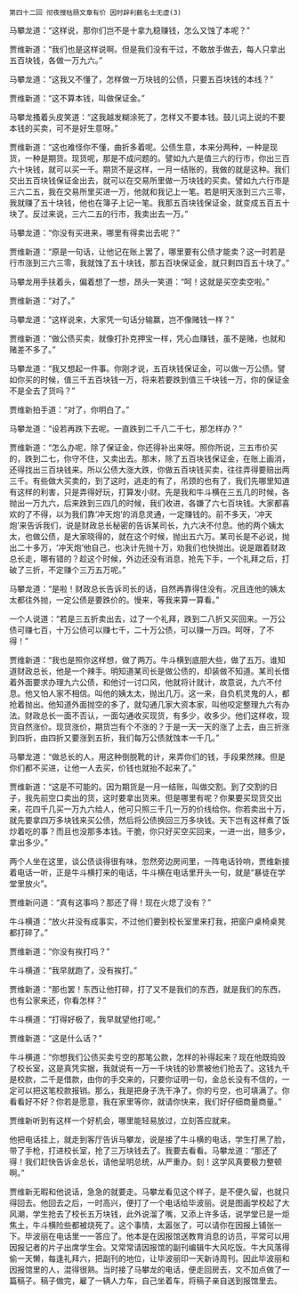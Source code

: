     第四十二回 彻夜搜枯肠文章有价 因时辟利薮名士无虚(3) 

   马攀龙道：“这样说，那你们岂不是十拿九稳赚钱，怎么又蚀了本呢？”

   贾维新道：“我们也是这样说啊。但是我们没有干过，不敢放手做去，每人只拿出五百块钱，各做一万九六。”

   马攀龙道：“这我又不懂了，怎样做一万块钱的公债，只要五百块钱的本线？”

   贾维新道：“这不算本钱，叫做保证金。”

   马攀龙搔着头皮笑道：“这我越发糊涂死了，怎样又不要本钱。鼓儿词上说的不要本钱的买卖，可不是好生意呀。”

   贾维新道：“这也难怪你不懂，曲折多着呢。公债生意，本来分两种，一种是现货，一种是期货。现货呢，那是不成问题的。譬如九六是值三六的行市，你出三百六十块钱，就可以买一千。期货不是这样，一月一结账的，我做的就是这种。我们交出五百块钱保证金出去，就可以在交易所里做一万块钱的买卖。譬如九六行市是三六二五，我在交易所里买进一万，他就和我记上一笔。若是明天涨到三六三零，我就赚了五十块钱，他也在簿子上记一笔。我那五百块钱保证金，就变成五百五十块了。反过来说，三六二五的行市，我卖出去一万。”

   马攀龙道：“你没有买进来，哪里有得卖出去呢？”

   贾维新道：“原是一句话，让他记在账上罢了，哪里要有公债才能卖？这一时若是行市涨到三六三零，我就蚀了五十块钱，那五百块保证金，就只剩四百五十块了。”

   马攀龙用手扶着头，偏着想了一想，昂头一笑道：“呵！这就是买空卖空啦。”

   贾维新道：“对了。”

   马攀龙道：“这样说来，大家凭一句话分输赢，岂不像赌钱一样？”

   贾维新道：“做公债买卖，就像打扑克押宝一样，凭心血赚钱，虽不是赌，也就和赌差不多了。”

   马攀龙道：“我又想起一件事。你刚才说，五百块钱保证金，可以做一万公债。譬如你买的时候，值三千五百块钱一万，将来若要跌到值三千块钱一万，你的保证金不是全去了货吗？”

   贾维新拍手道：“对了，你明白了。”

   马攀龙道：“设若再跌下去呢。一直跌到二千八二千七，那怎样办？”

   贾维新道：“怎么办呢，除了保证金，你还得补出来呀。照你所说，三五市价买的，跌到二七，你守不住，又卖出去。那末，除了五百块钱保证金，在账上画消，还得找出三百块钱来。所以公债大涨大跌，你做五百块钱买卖，往往弄得要赔出两三千。有些做大买卖的，到了这时，逃走的有了，吊颈的也有了，我们先哪里知道有这样的利害，只是弄得好玩，打算发小财。先是我和牛斗横在三五几的时候，各抛出一万九六，后来跌到三四几的时候，我们收进，各嫌了六七百块钱。大家都喜欢的了不得，以为我们靠‘冲天炮’的消息灵通，一定赚钱的。前不多天，‘冲天炮’来告诉我们，说是财政总长秘密的告诉某司长，九六决不付息。他的两个姨太太，也做公债，是大家晓得的，就在这个时候，抛出五六万。某司长是不必说，抛出二十多万，‘冲天炮’他自己，也决计先抛十万，劝我们也快抛出。说是跟着财政总长走，哪有错的？趁这个时候，外边还没有消息，抢先下手，一个礼拜之后，打破了三折，不定赚个三万五万呢。”

   马攀龙道：“是啦！财政总长告诉司长的话，自然再靠得住没有。况且连他的姨太太都往外抛，一定公债是要跌价的。慢来，等我来算一算看。”

   一个人说道：“若是三五折卖出去，过了一个礼拜，跌到二八折又买回来。一万公债可赚七百，十万公债可以赚七千，二十万公债，可以赚一万四。呵呀，了不得！”

   贾维新道：“我也是照你这样想，做了两万。牛斗横到底胆大些，做了五万。谁知道财政总长，他是一个辣手。明知道某司长是做公债的，却装做不知道。某司长借着外面要求办理九六公债，和他讨一讨口风，他就将计就计，故意说，九六不付息。他又怕人家不相信。叫他的姨太太，抛出几万。这一来，自负机灵鬼的人，都抢着抛出。他知道外面抛空的多了，就勾通几家大资本家，叫他咬定整理九六有办法。财政总长一面不否认，一面勾通收买现货，有多少，收多少。他们这样收，现货自然涨价。现货涨价，期货岂有个不涨的？于是一天一天的涨了上去，由三折涨到四折，由四折又要涨到五折，我们每万公债就蚀本一千几。”

   马攀龙道：“做总长的人，用这种倒脱靴的计，来弄你们的钱，手段果然辣。但是你们都不买进，让他一人去买，价钱也就抬不起来了。”

   贾维新道：“这是不可能的。因为期货是一月一结账，叫做交割。到了交割的日子，我先前空口卖出的货，这时要拿出货来。但是哪里有呢？你果要买现货交出来，花四千几买一万九六给人，他可只照三千几一万的价线给你。你若卖出十万，就先要拿四万多块钱来买公债，然后将公债换回三万多块钱。天下岂有这样煮了饭炒着吃的事？而且也没那多本钱。干脆，你只好买空买回来，一进一出，赔多少，拿出多少。”

   两个人坐在这里，谈公债谈得很有味，忽然旁边房间里，一阵电话铃响，贾维新接着电话一听，正是牛斗横打来的电话，牛斗横在电话里开头一句，就是“暴徒在学堂里放火”。

   贾维新问道：“真有这事吗？那还了得！现在火熄了没有？”

   牛斗横道：“放火并没有成事实，不过他们要到校长室里来打我，把窗户桌椅桌凳都打碎了。”

   贾维新道：“你没有挨打吗？”

   牛斗横道：“我早就跑了，没有挨打。”

   贾维新道：“那也罢！东西让他打碎，打了又不是我们的东西，就是我们的东西，也有公家来还，你看怎样？”

   牛斗横道：“打得好极了，我早就望他打呢。”

   贾维新道：“这是什么话？”

   牛斗横道：“你想我们公债买卖亏空的那笔公款，怎样的补得起来？现在他既捣毁了校长室，这是真凭实据，我就说有一万一千块钱的钞票被他们抢去了。这钱九千是校款，二千是借款，由你的手交来的，只要你证明一句，金总长没有不信的，一定可以把这笔校款报销。那么，我是把身子洗干净了。你的亏空，也可填满了。你看看好不好？你若是愿意，我在家里等你，就请你快来，我们好仔细商量商量。”

   贾维新听到有这样一个好机会，哪里能轻易放过，立刻答应就来。

   他把电话挂上，就走到客厅告诉马攀龙，说是接了牛斗横的电话，学生打黑了脸，带了手枪，打进校长室，抢了三万块钱去了。我要去看看。马攀龙道：“那还了得！我们赶快告诉金总长，请他呈明总统，从严重办。刻！这学风真要极力整顿啊。”

   贾维新无暇和他说话，急急的就要走。马攀龙看见这个样子，是不便久留，也就只得回去。他回去之后，一时高兴，便打了一个电话给毕波丽。说是图画学校起了大风潮，学生抢去了校长五万块钱，此外说溜了嘴，又添上许多话，说学堂已是一炬焦土，牛斗横险些都被烧死了。这个事情，太嚣张了，可以请你在因报上铺张一下。毕波丽在电话里一一答应了。他本是在因报馆送教育消息的访员，平常可以用因报记者的片子出席学生会。又常常请因报馆的副刊编辑牛大风吃饭。牛大风落得偷一天懒，每逢礼拜六，把副刊的地位，让毕波丽印一天新诗周刊。因此毕波丽和因报馆里的人，混得很熟。当时接了马攀龙的电话，便走回房去，文不加点做了一篇稿子。稿子做完，雇了一辆人力车，自己坐着车，将稿子亲自送到报馆里去。

